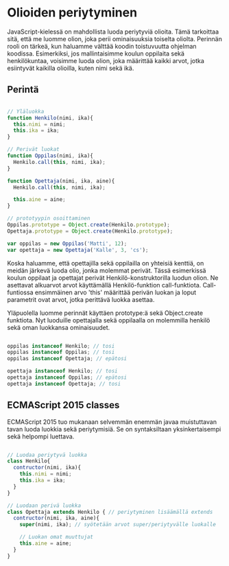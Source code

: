 
# Olioiden periytyminen

JavaScript-kielessä on mahdollista luoda periytyviä olioita. Tämä tarkoittaa sitä, että me luomme olion, joka perii ominaisuuksia toiselta oliolta. Perinnän rooli on tärkeä, kun haluamme välttää koodin toistuvuutta ohjelman koodissa. Esimerkiksi, jos mallintaisimme koulun oppilaita sekä henkilökuntaa, voisimme luoda olion, joka määrittää kaikki arvot, jotka esiintyvät kaikilla olioilla, kuten nimi sekä ikä. 
## Perintä

```javascript

// Yläluokka
function Henkilo(nimi, ika){
  this.nimi = nimi;
  this.ika = ika;
}

// Perivät luokat
function Oppilas(nimi, ika){
  Henkilo.call(this, nimi, ika);
}

function Opettaja(nimi, ika, aine){
  Henkilo.call(this, nimi, ika);

  this.aine = aine;
}

// prototyypin osoittaminen
Oppilas.prototype = Object.create(Henkilo.prototype);
Opettaja.prototype = Object.create(Henkilo.prototype);

var oppilas = new Oppilas('Matti', 12);
var opettaja = new Opettaja('Kalle', 3, 'cs');

```

Koska haluamme, että opettajilla sekä oppilailla on yhteisiä kenttiä, on meidän järkevä luoda olio, jonka molemmat perivät. Tässä esimerkissä koulun oppilaat ja opettajat perivät Henkilö-konstruktorilla luodun olion. Ne asettavat alkuarvot arvot käyttämällä Henkilö-funktion call-funktiota. Call-funtiossa ensimmäinen arvo 'this' määrittää perivän luokan ja loput parametrit ovat arvot, jotka perittävä luokka asettaa.

Yläpuolella luomme perinnät käyttäen prototype:ä sekä Object.create funktiota. Nyt luoduille opettajalla sekä oppilaalla on molemmilla henkilö sekä oman luokkansa ominaisuudet.

```javascript

oppilas instanceof Henkilo; // tosi
oppilas instanceof Oppilas; // tosi
oppilas instanceof Opettaja; // epätosi

opettaja instanceof Henkilo; // tosi
opettaja instanceof Oppilas; // epätosi
opettaja instanceof Opettaja; // tosi

```

## ECMAScript 2015 classes

ECMAScript 2015 tuo mukanaan selvemmän enemmän javaa muistuttavan tavan luoda luokkia sekä periytymisiä. Se on syntaksiltaan yksinkertaisempi sekä helpompi luettava.

```JavaScript

// Luodaa periytyvä luokka
class Henkilo{
  contructor(nimi, ika){
    this.nimi = nimi;
    this.ika = ika;
  }
}

// Luodaan perivä luokka
class Opettaja extends Henkilo { // periytyminen lisäämällä extends
  contructor(nimi, ika, aine){
    super(nimi, ika); // syötetään arvot super/periytyvälle luokalle

    // Luokan omat muuttujat
    this.aine = aine;
  }
}

```
